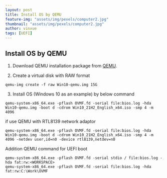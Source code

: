```yaml
---
layout: post
title: Install OS by QEMU
feature-img: "assets/img/pexels/computer2.jpg"
thumbnail: "assets/img/pexels/computer2.jpg"
author: vinxue
tags: [UEFI]
---
```


## Install OS by QEMU

1. Download QEMU installation package from [QEMU](https://www.qemu.org/download/).

2. Create a virtual disk with RAW format
```
qemu-img create -f raw Win10-qemu.img 15G
```

3. Install OS (Windows 10 as an example) by below command
```
qemu-system-x86_64.exe -pflash OVMF.fd -serial file:bios.log -hda Win10-qemu.img -boot d -cdrom Win10_21H2_English_x64.iso -smp 4 -m 4096
```

if use QEMU with RTL8139 network adaptor
```
qemu-system-x86_64.exe -pflash OVMF.fd -serial file:bios.log -hda Win10-qemu.img -boot d -cdrom Win10_21H2_English_x64.iso -smp 4 -m 4096 -netdev user,id=n0 -device rtl8139,netdev=n0
```

Addition QEMU command for UEFI boot
```
qemu-system-x86_64.exe -pflash OVMF.fd -serial stdio / file:bios.log -hda fat:rw:<WORKSPACE>
qemu-system-x86_64.exe -pflash OVMF.fd -serial file:bios.log -hda fat:rw:C:\Work\OVMF
```
